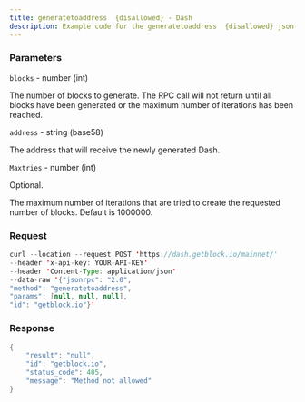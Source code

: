 ```yaml
---
title: generatetoaddress  {disallowed} - Dash
description: Example code for the generatetoaddress  {disallowed} json-rpc method. Сomplete guide on how to use generatetoaddress  {disallowed} json-rpc in GetBlock.io Web3 documentation.
---
```


### Parameters


`blocks` - number (int)

The number of blocks to generate. The RPC call will not return until all
blocks have been generated or the maximum number of iterations has been
reached.

`address` - string (base58)

The address that will receive the newly generated Dash.

`Maxtries` - number (int)

Optional.

The maximum number of iterations that are tried to create the requested
number of blocks. Default is 1000000.

### Request

``` java
curl --location --request POST 'https://dash.getblock.io/mainnet/' 
--header 'x-api-key: YOUR-API-KEY' 
--header 'Content-Type: application/json' 
--data-raw '{"jsonrpc": "2.0",
"method": "generatetoaddress",
"params": [null, null, null],
"id": "getblock.io"}'
```

###  Response

``` java
{
    "result": "null",
    "id": "getblock.io",
    "status_code": 405,
    "message": "Method not allowed"
}
```

